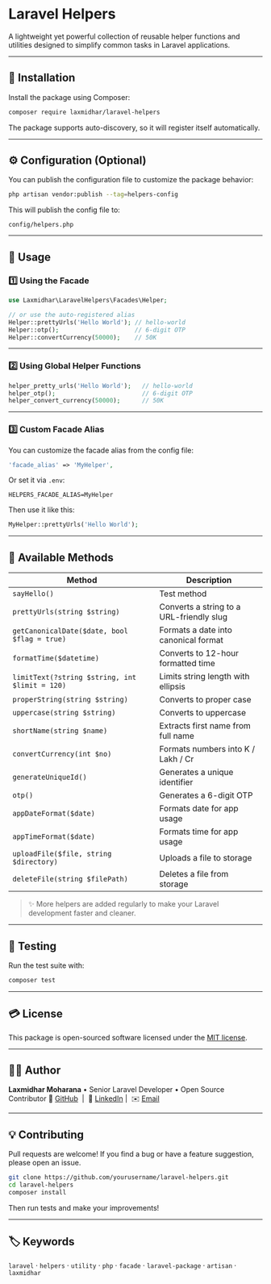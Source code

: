 # Laravel Helpers

A lightweight yet powerful collection of reusable helper functions and utilities designed to simplify common tasks in Laravel applications.

---

## 🚀 Installation

Install the package using Composer:

```bash
composer require laxmidhar/laravel-helpers
````

The package supports auto-discovery, so it will register itself automatically.

---

## ⚙️ Configuration (Optional)

You can publish the configuration file to customize the package behavior:

```bash
php artisan vendor:publish --tag=helpers-config
```

This will publish the config file to:

```
config/helpers.php
```

---

## 🧩 Usage

### 1️⃣ Using the Facade

```php
use Laxmidhar\LaravelHelpers\Facades\Helper;

// or use the auto-registered alias
Helper::prettyUrls('Hello World'); // hello-world
Helper::otp();                     // 6-digit OTP
Helper::convertCurrency(50000);    // 50K
```

---

### 2️⃣ Using Global Helper Functions

```php
helper_pretty_urls('Hello World');   // hello-world
helper_otp();                        // 6-digit OTP
helper_convert_currency(50000);      // 50K
```

---

### 3️⃣ Custom Facade Alias

You can customize the facade alias from the config file:

```php
'facade_alias' => 'MyHelper',
```

Or set it via `.env`:

```env
HELPERS_FACADE_ALIAS=MyHelper
```

Then use it like this:

```php
MyHelper::prettyUrls('Hello World');
```

---

## 🧠 Available Methods

| Method                                         | Description                              |
| ---------------------------------------------- | ---------------------------------------- |
| `sayHello()`                                   | Test method                              |
| `prettyUrls(string $string)`                   | Converts a string to a URL-friendly slug |
| `getCanonicalDate($date, bool $flag = true)`   | Formats a date into canonical format     |
| `formatTime($datetime)`                        | Converts to 12-hour formatted time       |
| `limitText(?string $string, int $limit = 120)` | Limits string length with ellipsis       |
| `properString(string $string)`                 | Converts to proper case                  |
| `uppercase(string $string)`                    | Converts to uppercase                    |
| `shortName(string $name)`                      | Extracts first name from full name       |
| `convertCurrency(int $no)`                     | Formats numbers into K / Lakh / Cr       |
| `generateUniqueId()`                           | Generates a unique identifier            |
| `otp()`                                        | Generates a 6-digit OTP                  |
| `appDateFormat($date)`                         | Formats date for app usage               |
| `appTimeFormat($date)`                         | Formats time for app usage               |
| `uploadFile($file, string $directory)`         | Uploads a file to storage                |
| `deleteFile(string $filePath)`                 | Deletes a file from storage              |

> ✨ More helpers are added regularly to make your Laravel development faster and cleaner.

---

## 🧪 Testing

Run the test suite with:

```bash
composer test
```

---

## 💳 License

This package is open-sourced software licensed under the [MIT license](LICENSE).

---

## 👨‍💻 Author

**Laxmidhar Moharana** •
Senior Laravel Developer • Open Source Contributor
🔗 <a href="https://github.com/dante-san" target="_blank">GitHub</a>  |  💼 <a href="https://www.linkedin.com/in/laxmidharmaharana/" target="_blank">LinkedIn</a>  |  ✉️ [Email](mailto:papu.team7@gmail.com)

---

## 💡 Contributing

Pull requests are welcome!
If you find a bug or have a feature suggestion, please open an issue.

```bash
git clone https://github.com/yourusername/laravel-helpers.git
cd laravel-helpers
composer install
```

Then run tests and make your improvements!

---

## 🏷️ Keywords

`laravel` · `helpers` · `utility` · `php` · `facade` · `laravel-package` · `artisan` · `laxmidhar`


